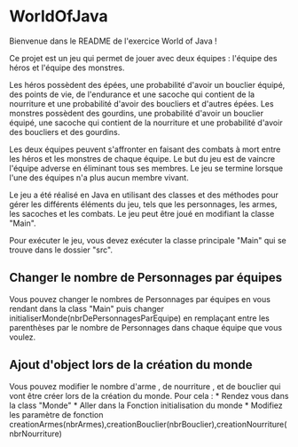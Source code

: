 # WorldOfJava

Bienvenue dans le README de l'exercice World of Java !

Ce projet est un jeu qui permet de jouer avec deux équipes : l'équipe des héros et l'équipe des monstres. 

Les héros possèdent des épées, une probabilité d'avoir un bouclier équipé, des points de vie, de l'endurance et une sacoche qui contient de la nourriture et une probabilité d'avoir des boucliers et d'autres épées.
Les monstres possèdent des gourdins, une probabilité d'avoir un bouclier équipé, une sacoche qui contient de la nourriture et une probabilité d'avoir des boucliers et des gourdins.

Les deux équipes peuvent s'affronter en faisant des combats à mort entre les héros et les monstres de chaque équipe. 
Le but du jeu est de vaincre l'équipe adverse en éliminant tous ses membres. 
Le jeu se termine lorsque l'une des équipes n'a plus aucun membre vivant.

Le jeu a été réalisé en Java en utilisant des classes et des méthodes pour gérer les différents éléments du jeu, tels que les personnages, les armes, les sacoches et les combats. 
Le jeu peut être joué en modifiant la classe "Main".

Pour exécuter le jeu, vous devez exécuter la classe principale "Main" qui se trouve dans le dossier "src".

## Changer le nombre de Personnages par équipes

Vous pouvez changer le nombres de Personnages par équipes en vous rendant dans la class "Main" puis changer initialiserMonde(nbrDePersonnagesParEquipe) en remplaçant entre les parenthèses par le nombre de Personnages dans chaque équipe que vous voulez.

## Ajout d'object lors de la création du monde

Vous pouvez modifier le nombre d'arme , de nourriture , et de bouclier qui vont être créer lors de la création du monde. 
Pour cela : 
            * Rendez vous dans la class "Monde"
            * Aller dans la Fonction initialisation du monde 
            * Modifiez les paramètre de fonction creationArmes(nbrArmes),creationBouclier(nbrBouclier),creationNourriture(nbrNourriture)
            
        
